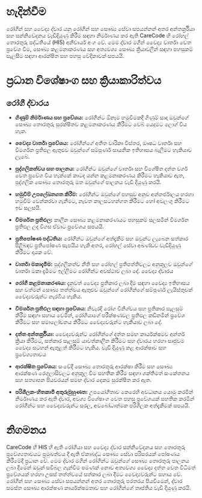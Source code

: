 # හැදින්වීම
රෝගීන් සහ වෛද්‍ය ද්වාර යනු රෝගීන් සහ සෞඛ්‍ය සේවා සපයන්නන් අතර අන්තර්ක්‍රියා සහ සන්නිවේදනය වැඩිදියුණු කිරීම සඳහා නිර්මාණය කර ඇති CareCode හි රෝහල් තොරතුරු පද්ධතියේ (HIS) අනිවාර්ය අංග වේ. මෙම ද්වාර මගින් වෛද්‍ය වාර්තා වෙත ප්‍රවේශ වීම, සෞඛ්‍ය කළමනාකරණය සහ අත්‍යවශ්‍ය සෞඛ්‍ය ක්‍රියාවලීන් සඳහා පහසුකම් සැලසීම සඳහා ආරක්ෂිත සහ පහසු වේදිකාවක් සපයයි.

# ප්‍රධාන විශේෂාංග සහ ක්‍රියාකාරිත්වය
## රෝගී ද්වාරය
* **ගිණුම් නිර්මාණය සහ ප්‍රවේශය:** රෝගීන්ට ඕනෑම හමුවීමකදී ගිණුම් සාදා ඔවුන්ගේ සෞඛ්‍ය තොරතුරු සුරක්ෂිතව කළමනාකරණය කිරීමට වෙබ් යෙදුමට ලොග් විය හැක.

* **වෛද්‍ය වාර්තා ප්‍රවේශය:** රෝගීන්ගේ අතීත චාරිකා විස්තර, ඖෂධ වාර්තා සහ විමර්ශන ප්‍රතිඵල ඇතුළුව ඔවුන්ගේ සම්පූර්ණ සායනික ඉතිහාසය බැලීමට හැකියාව ලැබේ.

* **පුද්ගලිකත්වය සහ පාලනය:** රෝගීන්ට ඔවුන්ගේ වාර්තා සහ විශේෂිත දත්ත වර්ග වෙත ප්‍රවේශ විය හැක්කේ කාටද යන්න කළමනාකරණය කිරීමට හැකියාව ඇත, පුද්ගලික සෞඛ්‍ය තොරතුරු මත ඔවුන්ගේ පාලනය වැඩි දියුණු කරයි.

* **හමුවීම් උපලේඛනගත කිරීම:** රෝගීන්ට ඔවුන්ගේ පහසුව අනුව අන්තර්ජාලය හරහා හමුවීම් වෙන්කරවා ගැනීමට, නැවත කාලසටහන්ගත කිරීමට හෝ අවලංගු කිරීමට ඉඩ සලසයි.

* **විමර්ශන ප්‍රතිඵල:** කාලීන සෞඛ්‍ය කළමනාකරණයට පහසුකම් සලසමින් විමර්ශන ප්‍රතිඵල ලද විගස ඒවාට ප්‍රවේශය සපයයි.

* **ප්‍රතිපෝෂණ පද්ධතිය:** රෝගීන්ට ඔවුන්ගේ අත්දැකීම් සහ ඔවුන්ට ලැබෙන සත්කාර පිළිබඳව ප්‍රතිපෝෂණ සැපයිය හැකි අතර, රෝහල් සේවා අඛණ්ඩව වැඩිදියුණු කිරීමට දායක වේ.

* **වාර්තා මකාදැමීම:** පුද්ගලිකත්ව නීති සහ රෝහල් ප්‍රතිපත්තිවලට අනුකූලව ඔවුන්ගේ වාර්තා මකා දැමීමට ඉල්ලීමට රෝගීන්ට අවස්ථාව ලබා දේ. වෛද්‍ය ද්වාරය

* **රෝගී කළමනාකරණය:** දැනුවත් වෛද්‍ය ප්‍රතිකාර ලබා දීම සඳහා වෛද්‍ය ඉතිහාසය සහ වත්මන් සෞඛ්‍ය තත්ත්වය ඇතුළුව ඔවුන්ගේ රෝගීන්ගේ සම්පූර්ණ ලැයිස්තුවක් වෛද්‍යවරුන්ට නැරඹිය හැකිය.

* **විමර්ශන ප්‍රතිඵල සඳහා ප්‍රවේශය:** නිවැරදි රෝග විනිශ්චය සහ ප්‍රතිකාර සැලසුම් කිරීම සඳහා සහාය වෙමින්, රෝගියාගේ පරීක්ෂණවල ප්‍රතිඵල කඩිනමින් ප්‍රවේශ කිරීමට සහ සමාලෝචනය කිරීමට වෛද්‍යවරුන්ට හැකියාව ලබා දේ.

* **දත්ත අන්තර්ක්‍රියා:** වෛද්‍යවරුන්ට රෝගීන්ගේ දත්ත සමඟ කාර්යක්ෂමව අන්තර් ක්‍රියා කිරීමට, සත්කාර සැලසුම් යාවත්කාලීන කිරීමට සහ ද්වාරය හරහා සෘජුවම වෛද්‍ය සටහන් ඇතුළත් කිරීමට හැකිය. වැඩි දියුණු කළ ආරක්ෂාව සහ ප්‍රවේශ්‍යතාවය

* **ආරක්ෂිත ප්‍රවේශය:** සංවේදී සෞඛ්‍ය තොරතුරු ආරක්ෂා කිරීම සහ සෞඛ්‍ය ආරක්ෂණ රෙගුලාසිවලට අනුකූල වීම සහතික කිරීම සඳහා ශක්තිමත් සංකේතනය සහ සත්‍යාපන පියවරයන් සමඟ ද්වාර දෙකම සුරක්ෂිත කර ඇත.

* **පරිශීලක-හිතකාමී අතුරුමුහුණත:** උපයෝගීතාව කෙරෙහි අවධානය යොමු කරමින් නිර්මාණය කර ඇති ද්වාර, අවශ්‍ය විශේෂාංග වෙත පහසු ප්‍රවේශයක් සහතික කරමින් රෝගීන්ට සහ වෛද්‍යවරුන්ට සරල, අවබෝධාත්මක පරිශීලක අත්දැකීමක් සපයයි.

# නිගමනය
CareCode හි HIS හි ඇති රෝගියා සහ වෛද්‍ය ද්වාර සන්නිවේදනය සහ තොරතුරු ප්‍රවේශ්‍යතාවයට ප්‍රමුඛත්වය දී ඇති ඒකාබද්ධ සෞඛ්‍ය සේවා පරිසරයක් පෝෂණය කිරීමේදී ප්‍රධාන වේ. මෙම ද්වාර මගින් රෝගීන්ට ඔවුන්ගේ සෞඛ්‍ය තොරතුරු පාලනය ලබා දීමෙන් ඔවුන් සවිබල ගැන්වීම පමණක් නොව අත්‍යවශ්‍ය වෛද්‍ය දත්ත වෙත විධිමත් ප්‍රවේශයක් හරහා උසස් තත්ත්වයේ සත්කාර ලබා දීමට වෛද්‍යවරුන්ට සහාය වේ. රෝගීන් සහ සෞඛ්‍ය සේවා සපයන්නන් අතර තොරතුරු පරතරය පියවීමෙන්, ද්වාර සමස්ත සෞඛ්‍ය ආරක්ෂණ කාර්යක්ෂමතාව සහ රෝගීන්ගේ තෘප්තිය වැඩි දියුණු කරයි.